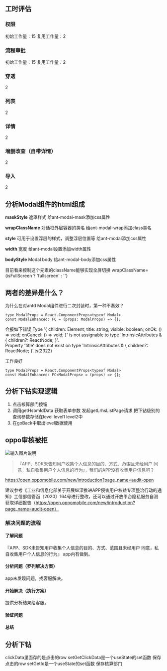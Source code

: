 
## 工时评估

### 权限
初始工作量：15
复用工作量：2

### 流程审批
初始工作量：15
复用工作量：2

### 穿透
2

### 列表
2

### 详情
2

### 增删改查（自带详情）
2

### 导入
2


## 分析Modal组件的html组成
**maskStyle**
遮罩样式
给ant-modal-mask添加css属性

**wrapClassName**
对话框外层容器的类名
给ant-modal-wrap添加class类名

**style**
可用于设置浮层的样式，调整浮层位置等
给ant-modal添加css属性

**width**
宽度
给ant-modal设置添加width属性

**bodyStyle**
Modal body
给ant-modal-body添加css属性

目前看来控制这个元素的className能够实现全屏切换
wrapClassName={isFullScreen ? 'fullscreen' : ''}

## 两者的差异是什么？
为什么在对antd Modal组件进行二次封装时，第一种不奏效？
```tsx
type ModalProps = React.ComponentProps<typeof Modal>
const ModalEnhanced: FC = (props: ModalProps) => {};
```
会报如下错误
Type '{ children: Element; title: string; visible: boolean; onOk: () => void; onCancel: () => void; }' is not assignable to type 'IntrinsicAttributes & { children?: ReactNode; }'.  
Property 'title' does not exist on type 'IntrinsicAttributes & { children?: ReactNode; }'.ts(2322)

工作良好
```
type ModalProps = React.ComponentProps<typeof Modal>
const ModalEnhanced: FC<ModalProps> = (props) => {};
```
## 分析下钻实现逻辑
1. 点击核算部门按钮
2. 调用getHsbmIdData
	获取表单参数
	发起getLrhsListPage请求
	把下钻级别的查询参数存储在level level1 level2中
3. 在goBack中取出level数据使用
	
## oppo审核被拒



![输入图片说明](/imgs/2024-03-18/DtGTcx1bvIolRARX.png)

>『APP、SDK未告知用户收集个人信息的目的、方式、范围且未经用户 同意，私自收集用户个人信息的行为』，我们的APP没有收集用户信息吧？

https://open.oppomobile.com/new/introduction?page_name=audit-open

建议参考《工业和信息化部关于开展纵深推进APP侵害用户权益专项整治行动的通知》工信部信管函〔2020〕164号进行整改，还可以通过开放平台隐私服务自测获取详细报告（https://open.oppomobile.com/new/introduction?page_name=audit-open）


### 解决问题的流程

#### 了解问题
『APP、SDK未告知用户收集个人信息的目的、方式、范围且未经用户 同意，私自收集用户个人信息的行为』
app内有做到。

#### 分析问题（罗列解决方案）
app未发现问题，找客服解决。

#### 开始解决（执行方案）
提供分析结果给客服。

#### 验证问题

#### 总结


## 分析下钻
clickData里面存的是点击的row
setGetClickData是一个useState的set函数 保存点击的row
setGetId是一个useState的set函数 保存核算部门
<!--stackedit_data:
eyJoaXN0b3J5IjpbLTc4MjIzODI2MCwtMTkzMzg3NjQxMywtMz
U4NjE2NTM0LC03NjU1MDc4MTcsLTEzNjEyNDgyMTcsMTE4MDEz
NjcyLC01MTk4NzIxNzUsLTQzNTQ5MTQ2MCwzNDY3MjIxNTUsMT
YwNDIwODc1MywtMTk5NzAwMDYyMywtNjc4OTk4NjAxLC0xNTQz
OTI3OTEsLTEzMTU1OTU0NTQsLTI0MDc2NTYyOCwtNDc4MjkwNz
cwLDE4ODg5NjIyNjgsODAzOTAzMDkwLDE5NjY4MzU5ODUsLTMx
OTI2NDIyN119
-->
